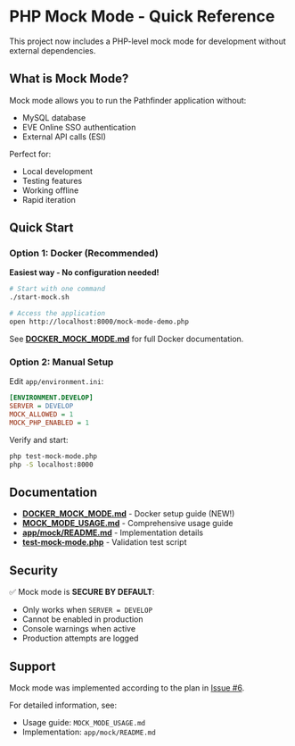 # PHP Mock Mode - Quick Reference

This project now includes a PHP-level mock mode for development without external dependencies.

## What is Mock Mode?

Mock mode allows you to run the Pathfinder application without:
- MySQL database
- EVE Online SSO authentication
- External API calls (ESI)

Perfect for:
- Local development
- Testing features
- Working offline
- Rapid iteration

## Quick Start

### Option 1: Docker (Recommended)

**Easiest way - No configuration needed!**

```bash
# Start with one command
./start-mock.sh

# Access the application
open http://localhost:8000/mock-mode-demo.php
```

See **[DOCKER_MOCK_MODE.md](DOCKER_MOCK_MODE.md)** for full Docker documentation.

### Option 2: Manual Setup

Edit `app/environment.ini`:
```ini
[ENVIRONMENT.DEVELOP]
SERVER = DEVELOP
MOCK_ALLOWED = 1
MOCK_PHP_ENABLED = 1
```

Verify and start:
```bash
php test-mock-mode.php
php -S localhost:8000
```

## Documentation

- **[DOCKER_MOCK_MODE.md](DOCKER_MOCK_MODE.md)** - Docker setup guide (NEW!)
- **[MOCK_MODE_USAGE.md](MOCK_MODE_USAGE.md)** - Comprehensive usage guide
- **[app/mock/README.md](app/mock/README.md)** - Implementation details
- **[test-mock-mode.php](test-mock-mode.php)** - Validation test script

## Security

✅ Mock mode is **SECURE BY DEFAULT**:
- Only works when `SERVER = DEVELOP`
- Cannot be enabled in production
- Console warnings when active
- Production attempts are logged

## Support

Mock mode was implemented according to the plan in [Issue #6](https://github.com/NoxideLive/pathfinder/issues/6).

For detailed information, see:
- Usage guide: `MOCK_MODE_USAGE.md`
- Implementation: `app/mock/README.md`
